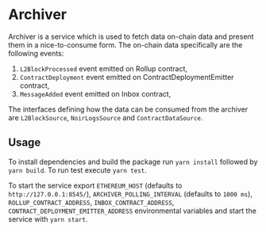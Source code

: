 # Archiver

Archiver is a service which is used to fetch data on-chain data and present them in a nice-to-consume form.
The on-chain data specifically are the following events:

1. `L2BlockProcessed` event emitted on Rollup contract,
2. `ContractDeployment` event emitted on ContractDeploymentEmitter contract,
3. `MessageAdded` event emitted on Inbox contract,

The interfaces defining how the data can be consumed from the archiver are `L2BlockSource`, `NoirLogsSource` and `ContractDataSource`.

## Usage

To install dependencies and build the package run `yarn install` followed by `yarn build`.
To run test execute `yarn test`.

To start the service export `ETHEREUM_HOST` (defaults to `http://127.0.0.1:8545/`), `ARCHIVER_POLLING_INTERVAL` (defaults to `1000 ms`), `ROLLUP_CONTRACT_ADDRESS`, `INBOX_CONTRACT_ADDRESS`, `CONTRACT_DEPLOYMENT_EMITTER_ADDRESS` environmental variables and start the service with `yarn start`.
